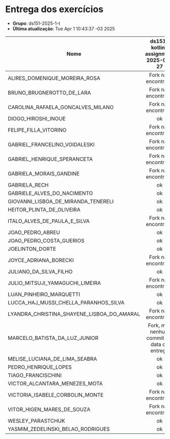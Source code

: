 # Entrega dos exercícios

- **Grupo**: ds151-2025-1-t
- **Última atualização**: Tue Apr  1 10:43:37 -03 2025

|Nome| ds151-kotlin-assignment<br>2025-03-27|
|----| :---:|
|ALIRES_DOMENIQUE_MOREIRA_ROSA|  Fork não encontrado |
|BRUNO_BRUGNEROTTO_DE_LARA|  Fork não encontrado |
|CAROLINA_RAFAELA_GONCALVES_MILANO|  Fork não encontrado |
|DIOGO_HIROSHI_INOUE|  ok |
|FELIPE_FILLA_VITORINO|  Fork não encontrado |
|GABRIEL_FRANCELINO_VOIDALESKI|  Fork não encontrado |
|GABRIEL_HENRIQUE_SPERANCETA|  Fork não encontrado |
|GABRIELA_MORAIS_GANDINE|  Fork não encontrado |
|GABRIELA_RECH|  ok |
|GABRIELE_ALVES_DO_NACIMENTO|  ok |
|GIOVANNI_LISBOA_DE_MIRANDA_TENERELI|  ok |
|HEITOR_PLINTA_DE_OLIVEIRA|  ok |
|ITALO_ALVES_DE_PAULA_E_SILVA|  Fork não encontrado |
|JOAO_PEDRO_ABREU|  ok |
|JOAO_PEDRO_COSTA_GUERIOS|  ok |
|JOELINTON_DORTE|  ok |
|JOYCE_ADRIANA_BORECKI|  Fork não encontrado |
|JULIANO_DA_SILVA_FILHO|  ok |
|JULIO_MITSUJI_YAMAGUCHI_LIMEIRA|  Fork não encontrado |
|LUAN_PINHEIRO_MARQUETTI|  ok |
|LUCCA_HAJ_MUSSI_CHELLA_PARANHOS_SILVA|  ok |
|LYANDRA_CHRISTINA_SHAYENE_LISBOA_DO_AMARAL|  Fork não encontrado |
|MARCELO_BATISTA_DA_LUZ_JUNIOR|  Fork, mas nenhum commit até data de entrega|
|MELISE_LUCIANA_DE_LIMA_SEABRA|  ok |
|PEDRO_HENRIQUE_LOPES|  ok |
|TIAGO_FRANCISCHINI|  ok |
|VICTOR_ALCANTARA_MENEZES_MOTA|  ok |
|VICTORIA_ISABELE_CORBOLIN_MONTE|  Fork não encontrado |
|VITOR_HIGEN_MARES_DE_SOUZA|  Fork não encontrado |
|WESLEY_PARASTCHUK|  ok |
|YASMIM_ZEDELINSKI_BELAO_RODRIGUES|  ok |
